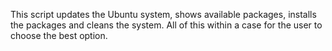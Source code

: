 This script updates the Ubuntu system, shows available packages, installs the packages and cleans the system. All of this within a case for the user to choose the best option.